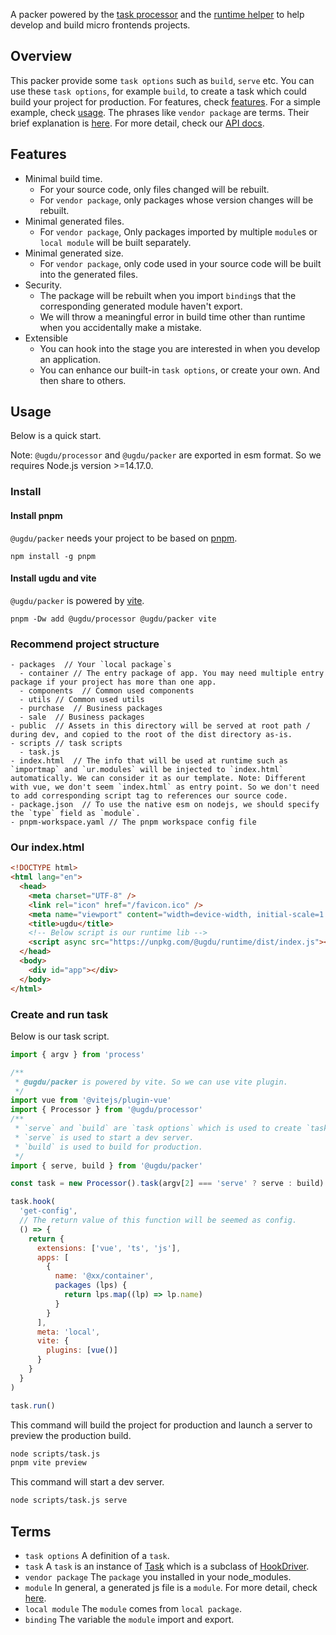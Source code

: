 A packer powered by the [task processor](https://github.com/xxgjzftd/ugdu/blob/main/packages/processor/README.md) and the [runtime helper](https://github.com/xxgjzftd/ugdu/blob/main/packages/runtime/README.md) to help develop and build micro frontends projects.

## Overview

This packer provide some `task options` such as `build`, `serve` etc.
You can use these `task options`, for example `build`, to create a task which could build your project for production.
For features, check [features](#features).
For a simple example, check [usage](#usage).
The phrases like `vendor package` are terms. Their brief explanation is [here](#terms).
For more detail, check our [API docs](https://github.com/xxgjzftd/ugdu/blob/main/docs/packer.md).

## Features

- Minimal build time.
  - For your source code, only files changed will be rebuilt.
  - For `vendor package`, only packages whose version changes will be rebuilt.
- Minimal generated files.
  - For `vendor package`, Only packages imported by multiple `module`s or `local module` will be built separately.
- Minimal generated size.
  - For `vendor package`, only code used in your source code will be built into the generated files.
- Security.
  - The package will be rebuilt when you import `binding`s that the corresponding generated module haven't export.
  - We will throw a meaningful error in build time other than runtime when you accidentally make a mistake.
- Extensible
  - You can hook into the stage you are interested in when you develop an application.
  - You can enhance our built-in `task options`, or create your own. And then share to others.

## Usage

Below is a quick start.

Note: `@ugdu/processor` and `@ugdu/packer` are exported in esm format. So we requires Node.js version >=14.17.0.

### Install

#### Install pnpm

`@ugdu/packer` needs your project to be based on [pnpm](https://pnpm.io/).

```
npm install -g pnpm
```

#### Install ugdu and vite

`@ugdu/packer` is powered by [vite](https://vitejs.dev/).

```
pnpm -Dw add @ugdu/processor @ugdu/packer vite
```

### Recommend project structure

```
- packages  // Your `local package`s
  - container // The entry package of app. You may need multiple entry package if your project has more than one app.
  - components  // Common used components
  - utils // Common used utils
  - purchase  // Business packages
  - sale  // Business packages
- public  // Assets in this directory will be served at root path / during dev, and copied to the root of the dist directory as-is.
- scripts // task scripts
  - task.js
- index.html  // The info that will be used at runtime such as `importmap` and `ur.modules` will be injected to `index.html` automatically. We can consider it as our template. Note: Different with vue, we don't seem `index.html` as entry point. So we don't need to add corresponding script tag to references our source code.
- package.json  // To use the native esm on nodejs, we should specify the `type` field as `module`.
- pnpm-workspace.yaml // The pnpm workspace config file
```

### Our index.html

```html
<!DOCTYPE html>
<html lang="en">
  <head>
    <meta charset="UTF-8" />
    <link rel="icon" href="/favicon.ico" />
    <meta name="viewport" content="width=device-width, initial-scale=1.0" />
    <title>ugdu</title>
    <!-- Below script is our runtime lib -->
    <script async src="https://unpkg.com/@ugdu/runtime/dist/index.js"></script>
  </head>
  <body>
    <div id="app"></div>
  </body>
</html>
```

### Create and run task

Below is our task script.

```js
import { argv } from 'process'

/**
 * @ugdu/packer is powered by vite. So we can use vite plugin.
 */
import vue from '@vitejs/plugin-vue'
import { Processor } from '@ugdu/processor'
/**
 * `serve` and `build` are `task options` which is used to create `task`.
 * `serve` is used to start a dev server.
 * `build` is used to build for production.
 */
import { serve, build } from '@ugdu/packer'

const task = new Processor().task(argv[2] === 'serve' ? serve : build)

task.hook(
  'get-config',
  // The return value of this function will be seemed as config.
  () => {
    return {
      extensions: ['vue', 'ts', 'js'],
      apps: [
        {
          name: '@xx/container',
          packages (lps) {
            return lps.map((lp) => lp.name)
          }
        }
      ],
      meta: 'local',
      vite: {
        plugins: [vue()]
      }
    }
  }
)

task.run()
```

This command will build the project for production and launch a server to preview the production build.

```bash
node scripts/task.js
pnpm vite preview
```

This command will start a dev server.

```bash
node scripts/task.js serve
```

## Terms

- `task options`
  A definition of a `task`.
- `task`
  A `task` is an instance of [Task](https://github.com/xxgjzftd/ugdu/blob/main/docs/processor.task.md) which is a subclass of [HookDriver](https://github.com/xxgjzftd/ugdu/blob/main/docs/processor.hookdriver.md).
- `vendor package`
  The `package` you installed in your node_modules.
- `module`
  In general, a generated js file is a `module`. For more detail, check [here](https://github.com/xxgjzftd/ugdu/blob/main/docs/packer.metamodule.md).
- `local module`
  The `module` comes from `local package`.
- `binding`
  The variable the `module` import and export.
